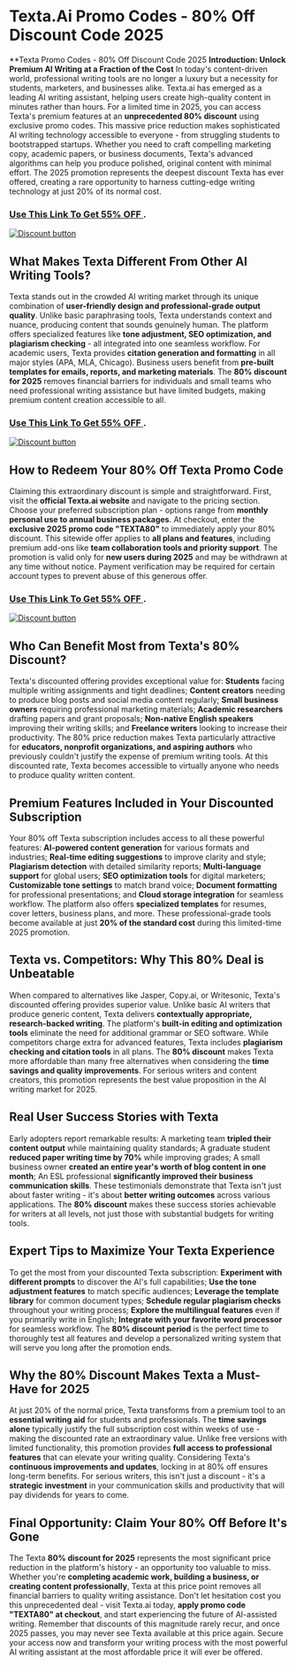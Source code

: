 # Texta.Ai Promo Codes - 80% Off Discount Code 2025
**Texta Promo Codes - 80% Off Discount Code 2025 
**Introduction: Unlock Premium AI Writing at a Fraction of the Cost**
In today's content-driven world, professional writing tools are no longer a luxury but a necessity for students, marketers, and businesses alike. Texta.ai has emerged as a leading AI writing assistant, helping users create high-quality content in minutes rather than hours. For a limited time in 2025, you can access Texta's premium features at an **unprecedented 80% discount** using exclusive promo codes. This massive price reduction makes sophisticated AI writing technology accessible to everyone - from struggling students to bootstrapped startups. Whether you need to craft compelling marketing copy, academic papers, or business documents, Texta's advanced algorithms can help you produce polished, original content with minimal effort. The 2025 promotion represents the deepest discount Texta has ever offered, creating a rare opportunity to harness cutting-edge writing technology at just 20% of its normal cost.

### [Use This Link To Get 55% OFF ](https://www.texta.ai/?via=abdul-raheem).


[![Discount button](https://github.com/user-attachments/assets/e5cb2122-5258-4331-bbff-048ba1ae5555)](https://www.texta.ai/?via=abdul-raheem)

## **What Makes Texta Different From Other AI Writing Tools?**
Texta stands out in the crowded AI writing market through its unique combination of **user-friendly design and professional-grade output quality**. Unlike basic paraphrasing tools, Texta understands context and nuance, producing content that sounds genuinely human. The platform offers specialized features like **tone adjustment, SEO optimization, and plagiarism checking** - all integrated into one seamless workflow. For academic users, Texta provides **citation generation and formatting** in all major styles (APA, MLA, Chicago). Business users benefit from **pre-built templates for emails, reports, and marketing materials**. The **80% discount for 2025** removes financial barriers for individuals and small teams who need professional writing assistance but have limited budgets, making premium content creation accessible to all.
### [Use This Link To Get 55% OFF ](https://www.texta.ai/?via=abdul-raheem).


[![Discount button](https://github.com/user-attachments/assets/e5cb2122-5258-4331-bbff-048ba1ae5555)](https://www.texta.ai/?via=abdul-raheem)
## **How to Redeem Your 80% Off Texta Promo Code**
Claiming this extraordinary discount is simple and straightforward. First, visit the **official Texta.ai website** and navigate to the pricing section. Choose your preferred subscription plan - options range from **monthly personal use to annual business packages**. At checkout, enter the **exclusive 2025 promo code "TEXTA80"** to immediately apply your 80% discount. This sitewide offer applies to **all plans and features**, including premium add-ons like **team collaboration tools and priority support**. The promotion is valid only for **new users during 2025** and may be withdrawn at any time without notice. Payment verification may be required for certain account types to prevent abuse of this generous offer.
### [Use This Link To Get 55% OFF ](https://www.texta.ai/?via=abdul-raheem).


[![Discount button](https://github.com/user-attachments/assets/ec26c940-c829-458e-91a6-2438cbd78d71)](https://www.texta.ai/?via=abdul-raheem)

## **Who Can Benefit Most from Texta's 80% Discount?**
Texta's discounted offering provides exceptional value for: **Students** facing multiple writing assignments and tight deadlines; **Content creators** needing to produce blog posts and social media content regularly; **Small business owners** requiring professional marketing materials; **Academic researchers** drafting papers and grant proposals; **Non-native English speakers** improving their writing skills; and **Freelance writers** looking to increase their productivity. The 80% price reduction makes Texta particularly attractive for **educators, nonprofit organizations, and aspiring authors** who previously couldn't justify the expense of premium writing tools. At this discounted rate, Texta becomes accessible to virtually anyone who needs to produce quality written content.

## **Premium Features Included in Your Discounted Subscription**
Your 80% off Texta subscription includes access to all these powerful features: **AI-powered content generation** for various formats and industries; **Real-time editing suggestions** to improve clarity and style; **Plagiarism detection** with detailed similarity reports; **Multi-language support** for global users; **SEO optimization tools** for digital marketers; **Customizable tone settings** to match brand voice; **Document formatting** for professional presentations; and **Cloud storage integration** for seamless workflow. The platform also offers **specialized templates** for resumes, cover letters, business plans, and more. These professional-grade tools become available at just **20% of the standard cost** during this limited-time 2025 promotion.

## **Texta vs. Competitors: Why This 80% Deal is Unbeatable**
When compared to alternatives like Jasper, Copy.ai, or Writesonic, Texta's discounted offering provides superior value. Unlike basic AI writers that produce generic content, Texta delivers **contextually appropriate, research-backed writing**. The platform's **built-in editing and optimization tools** eliminate the need for additional grammar or SEO software. While competitors charge extra for advanced features, Texta includes **plagiarism checking and citation tools** in all plans. The **80% discount** makes Texta more affordable than many free alternatives when considering the **time savings and quality improvements**. For serious writers and content creators, this promotion represents the best value proposition in the AI writing market for 2025.

## **Real User Success Stories with Texta**
Early adopters report remarkable results: A marketing team **tripled their content output** while maintaining quality standards; A graduate student **reduced paper writing time by 70%** while improving grades; A small business owner **created an entire year's worth of blog content in one month**; An ESL professional **significantly improved their business communication skills**. These testimonials demonstrate that Texta isn't just about faster writing - it's about **better writing outcomes** across various applications. The **80% discount** makes these success stories achievable for writers at all levels, not just those with substantial budgets for writing tools.

## **Expert Tips to Maximize Your Texta Experience**
To get the most from your discounted Texta subscription: **Experiment with different prompts** to discover the AI's full capabilities; **Use the tone adjustment features** to match specific audiences; **Leverage the template library** for common document types; **Schedule regular plagiarism checks** throughout your writing process; **Explore the multilingual features** even if you primarily write in English; **Integrate with your favorite word processor** for seamless workflow. The **80% discount period** is the perfect time to thoroughly test all features and develop a personalized writing system that will serve you long after the promotion ends.

## **Why the 80% Discount Makes Texta a Must-Have for 2025**
At just 20% of the normal price, Texta transforms from a premium tool to an **essential writing aid** for students and professionals. The **time savings alone** typically justify the full subscription cost within weeks of use - making the discounted rate an extraordinary value. Unlike free versions with limited functionality, this promotion provides **full access to professional features** that can elevate your writing quality. Considering Texta's **continuous improvements and updates**, locking in at 80% off ensures long-term benefits. For serious writers, this isn't just a discount - it's a **strategic investment** in your communication skills and productivity that will pay dividends for years to come.

## **Final Opportunity: Claim Your 80% Off Before It's Gone**
The Texta **80% discount for 2025** represents the most significant price reduction in the platform's history - an opportunity too valuable to miss. Whether you're **completing academic work, building a business, or creating content professionally**, Texta at this price point removes all financial barriers to quality writing assistance. Don't let hesitation cost you this unprecedented deal - visit Texta.ai today, **apply promo code "TEXTA80" at checkout**, and start experiencing the future of AI-assisted writing. Remember that discounts of this magnitude rarely recur, and once 2025 passes, you may never see Texta available at this price again. Secure your access now and transform your writing process with the most powerful AI writing assistant at the most affordable price it will ever be offered.
